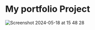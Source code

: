 # My portfolio Project

![Screenshot 2024-05-18 at 15 48 28](https://github.com/KunnikarB/k-portfolio/assets/138579856/18c423b2-9df7-434e-8f17-d42e5d87ef4b)
